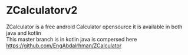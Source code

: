 # ZCalculatorv2
ZCalculator is a free android Calculator opensource it is available in both java and kotlin  
This master branch is in kotlin 
java is compersed here https://github.com/EngAbdalrhman/ZCalculator

